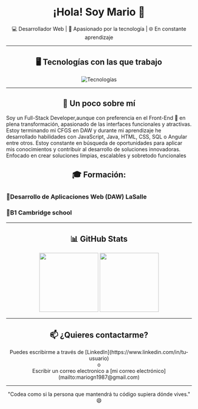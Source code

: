 <h1 align="center">¡Hola! Soy Mario 👋</h1>
<p align="center">💻 Desarrollador Web | 🧠 Apasionado por la tecnología | 🌐 En constante aprendizaje</p>

---

  <h2 align="center">🖥️ Tecnologías con las que trabajo</h2>

<div align="center">
  <img src="https://skillicons.dev/icons?i=html,css,js,ts,angular,nodejs,mongodb,php,laravel,git" alt="Tecnologías" />
</div>

---

<h2 align="center">🚀 Un poco sobre mí </h2>
Soy un Full-Stack Developer,aunque con preferencia en el Front-End 🌟 en plena transformación, apasionado de las interfaces funcionales y atractivas. Estoy terminando mi CFGS en DAW y durante mi aprendizaje he desarrollado habilidades con JavaScript, Java, HTML, CSS, SQL o Angular entre otros. 
Estoy constante en búsqueda de oportunidades para aplicar mis conocimientos y contribuir al desarrollo de soluciones innovadoras.
Enfocado en crear soluciones limpias, escalables y sobretodo funcionales

<h2 align="center">🎓 Formación:<h2>
       <h3>🔹Desarrollo de Aplicaciones Web (DAW) LaSalle</h3>
       <h3>🔹B1 Cambridge school</h3>


---

<h2 align="center">📊 GitHub Stats</h2>

<div align="center">
  <img src="https://github-readme-stats.vercel.app/api?username=mariogarcia&show_icons=true&theme=default" height="160"/>
  <img src="https://github-readme-stats.vercel.app/api/top-langs/?username=mariogarcia&layout=compact&theme=default" height="160"/>
</div>

---

<h2 align="center">📫 ¿Quieres contactarme? </h2>

<p align="center">
  Puedes escribirme a través de [LinkedIn](https://www.linkedin.com/in/tu-usuario)<br>
  o<br>
  Escribir un correo electronico a [mi correo electrónico](mailto:mariogn1987@gmail.com)
</p>

---

<p align="center">"Codea como si la persona que mantendrá tu código supiera dónde vives." 😄</p>
